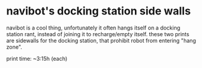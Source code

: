 navibot's docking station side walls
===

navibot is a cool thing, unfortunately it often hangs itself on a docking station rant, instead of joining it to recharge/empty itself.
these two prints are sidewalls for the docking station, that prohibit robot from entering "hang zone".

print time: ~3:15h (each)
